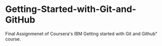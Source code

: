 # Getting-Started-with-Git-and-GitHub
Final Assignmenet of Coursera's IBM Getting started with Git and Github" course.
